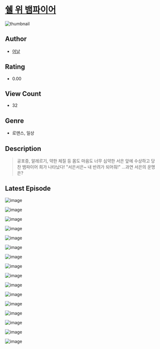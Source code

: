 # [쉘 위 뱀파이어](https://comic.naver.com/bestChallenge/list?titleId=811095)
![thumbnail](https://image-comic.pstatic.net/user_contents_data/challenge_comic/2023/05/25/355078/upload_7147551466094551608_480x623.jpeg)

## Author
- [어날](https://comic.naver.com/artistTitle?id=355078)

## Rating
- 0.00

## View Count
- 32

## Genre
- 로맨스, 일상

## Description
> 공포증, 알레르기, 약한 체질 등 몸도 마음도 너무 심약한 서은 앞에 수상하고 당찬 뱀파이어 희가 나타났다! "서은서은~ 내 반려가 되어줘!" ...과연 서은의 운명은?


## Latest Episode
![image](https://image-comic.pstatic.net/user_contents_data/challenge_comic/2023/05/25/355078/upload_3544956761014548066.jpeg)

![image](https://image-comic.pstatic.net/user_contents_data/challenge_comic/2023/05/25/355078/upload_3703143503211159856.jpeg)

![image](https://image-comic.pstatic.net/user_contents_data/challenge_comic/2023/05/25/355078/upload_3545568995700783413.jpeg)

![image](https://image-comic.pstatic.net/user_contents_data/challenge_comic/2023/05/25/355078/upload_3919086264056440112.jpeg)

![image](https://image-comic.pstatic.net/user_contents_data/challenge_comic/2023/05/25/355078/upload_7364284127240336435.jpeg)

![image](https://image-comic.pstatic.net/user_contents_data/challenge_comic/2023/05/25/355078/upload_3977577000527542579.jpeg)

![image](https://image-comic.pstatic.net/user_contents_data/challenge_comic/2023/05/25/355078/upload_7075825936614241893.jpeg)

![image](https://image-comic.pstatic.net/user_contents_data/challenge_comic/2023/05/25/355078/upload_7076956221646136881.jpeg)

![image](https://image-comic.pstatic.net/user_contents_data/challenge_comic/2023/05/25/355078/upload_7234017282999149620.jpeg)

![image](https://image-comic.pstatic.net/user_contents_data/challenge_comic/2023/05/25/355078/upload_7364289401446491705.jpeg)

![image](https://image-comic.pstatic.net/user_contents_data/challenge_comic/2023/05/25/355078/upload_3486124999107109944.jpeg)

![image](https://image-comic.pstatic.net/user_contents_data/challenge_comic/2023/05/25/355078/upload_3991707022007808820.jpeg)

![image](https://image-comic.pstatic.net/user_contents_data/challenge_comic/2023/05/25/355078/upload_4120903847258698849.jpeg)

![image](https://image-comic.pstatic.net/user_contents_data/challenge_comic/2023/05/25/355078/upload_3906985265825408562.jpeg)

![image](https://image-comic.pstatic.net/user_contents_data/challenge_comic/2023/05/25/355078/upload_7162185977970047332.jpeg)

![image](https://image-comic.pstatic.net/user_contents_data/challenge_comic/2023/05/25/355078/upload_3906417901518074937.jpeg)
